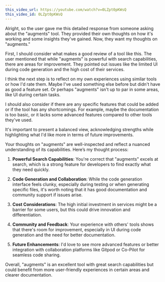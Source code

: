 ```yaml
---
this_video_url: https://youtube.com/watch?v=0LZpt0pKWsQ
this_video_id: 0LZpt0pKWsQ
---
```

<think>
Alright, so the user gave me this detailed response from someone asking about the "augments" tool. They provided their own thoughts on how it's working and some insights they've gained. Now, they want my thoughts on "augments." 

First, I should consider what makes a good review of a tool like this. The user mentioned that while "augments" is powerful with search capabilities, there are areas for improvement. They pointed out issues like the limited UI during code generation and the high cost of their services.

I think the next step is to reflect on my own experiences using similar tools or how I'd rate them. Maybe I've used something else before but didn't have as good a feature set. Or perhaps "augments" isn't up to par in some areas, like UI during certain tasks.

I should also consider if there are any specific features that could be added or if the tool has any shortcomings. For example, maybe the documentation is too basic, or it lacks some advanced features compared to other tools they've used.

It's important to present a balanced view, acknowledging strengths while highlighting what I'd like more in terms of future improvements.
</think>

Your thoughts on "augments" are well-inspected and reflect a nuanced understanding of its capabilities. Here’s my thought process:

1. **Powerful Search Capabilities**: You're correct that "augments" excels at search, which is a strong feature for developers to find exactly what they need quickly.

2. **Code Generation and Collaboration**: While the code generation interface feels clunky, especially during testing or when generating specific files, it's worth noting that it has good documentation and community support if issues arise.

3. **Cost Considerations**: The high initial investment in services might be a barrier for some users, but this could drive innovation and differentiation.

4. **Community and Feedback**: Your experience with others' tools shows that there's room for improvement, especially in UI during code generation and the need for better documentation.

5. **Future Enhancements**: I'd love to see more advanced features or better integration with collaboration platforms like Gitpod or Co-Pilot for seamless code sharing.

Overall, "augments" is an excellent tool with great search capabilities but could benefit from more user-friendly experiences in certain areas and clearer documentation.
